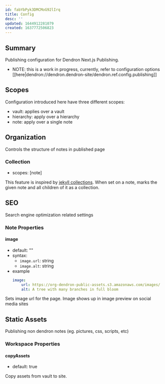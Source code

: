 ```yaml
---
id: fabYbPyk3DMCMoG92lIrq
title: Config
desc: ''
updated: 1644912281079
created: 1637772506823
---
```


## Summary

Publishing configuration for Dendron Next.js Publishing.

- NOTE: this is a work in progress, currently, refer to configuration options [[here|dendron://dendron.dendron-site/dendron.ref.config.publishing]]

## Scopes

Configuration introduced here have three different scopes:
- vault: applies over a vault
- hierarchy: apply over a hierarchy
- note: apply over a single note

## Organization

Controls the structure of notes in published page

### Collection
- scopes: [note]

This feature is inspired by [jekyll collections](https://jekyllrb.com/docs/collections/).
When set on a note, marks the given note and all children of it as a collection. 


## SEO

Search engine optimization related settings

### Note Properties

#### image
- default: ""
- syntax: 
    - `image.url`: string
    - `image.alt`: string
- example
    ```yml
    image:
        url: https://org-dendron-public-assets.s3.amazonaws.com/images/blog-mobile-editor-header.png
        alt: A tree with many branches in full bloom
    ```
Sets image url for the page. Image shows up in image preview on social media sites


## Static Assets

Publishing non dendron notes (eg. pictures, css, scripts, etc)

### Workspace Properties

#### copyAssets

- default: true

Copy assets from vault to site.

